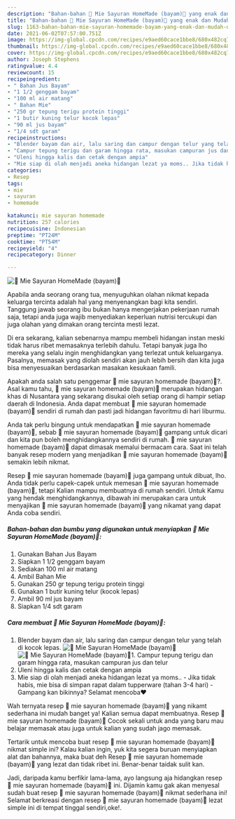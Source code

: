 ```yaml
---
description: "Bahan-bahan 🥬 Mie Sayuran HomeMade (bayam)🥬 yang enak dan Mudah Dibuat"
title: "Bahan-bahan 🥬 Mie Sayuran HomeMade (bayam)🥬 yang enak dan Mudah Dibuat"
slug: 1163-bahan-bahan-mie-sayuran-homemade-bayam-yang-enak-dan-mudah-dibuat
date: 2021-06-02T07:57:00.751Z
image: https://img-global.cpcdn.com/recipes/e9aed60cace1bbe8/680x482cq70/🥬-mie-sayuran-homemade-bayam🥬-foto-resep-utama.jpg
thumbnail: https://img-global.cpcdn.com/recipes/e9aed60cace1bbe8/680x482cq70/🥬-mie-sayuran-homemade-bayam🥬-foto-resep-utama.jpg
cover: https://img-global.cpcdn.com/recipes/e9aed60cace1bbe8/680x482cq70/🥬-mie-sayuran-homemade-bayam🥬-foto-resep-utama.jpg
author: Joseph Stephens
ratingvalue: 4.4
reviewcount: 15
recipeingredient:
- " Bahan Jus Bayam"
- "1 1/2 genggam bayam"
- "100 ml air matang"
- " Bahan Mie"
- "250 gr tepung terigu protein tinggi"
- "1 butir kuning telur kocok lepas"
- "90 ml jus bayam"
- "1/4 sdt garam"
recipeinstructions:
- "Blender bayam dan air, lalu saring dan campur dengan telur yang telah di kocok lepas."
- "Campur tepung terigu dan garam hingga rata, masukan campuran jus dan telur"
- "Uleni hingga kalis dan cetak dengan ampia"
- "Mie siap di olah menjadi aneka hidangan lezat ya moms.. Jika tidak habis, mie bisa di simpan rapat dalam tupperware (tahan 3-4 hari)  Gampang kan bikinnya? Selamat mencoba❤"
categories:
- Resep
tags:
- mie
- sayuran
- homemade

katakunci: mie sayuran homemade 
nutrition: 257 calories
recipecuisine: Indonesian
preptime: "PT24M"
cooktime: "PT54M"
recipeyield: "4"
recipecategory: Dinner

---
```



![🥬 Mie Sayuran HomeMade (bayam)🥬](https://img-global.cpcdn.com/recipes/e9aed60cace1bbe8/680x482cq70/🥬-mie-sayuran-homemade-bayam🥬-foto-resep-utama.jpg)

Apabila anda seorang orang tua, menyuguhkan olahan nikmat kepada keluarga tercinta adalah hal yang menyenangkan bagi kita sendiri. Tanggung jawab seorang ibu bukan hanya mengerjakan pekerjaan rumah saja, tetapi anda juga wajib menyediakan keperluan nutrisi tercukupi dan juga olahan yang dimakan orang tercinta mesti lezat.

Di era  sekarang, kalian sebenarnya mampu membeli hidangan instan meski tidak harus ribet memasaknya terlebih dahulu. Tetapi banyak juga lho mereka yang selalu ingin menghidangkan yang terlezat untuk keluarganya. Pasalnya, memasak yang diolah sendiri akan jauh lebih bersih dan kita juga bisa menyesuaikan berdasarkan masakan kesukaan famili. 



Apakah anda salah satu penggemar 🥬 mie sayuran homemade (bayam)🥬?. Asal kamu tahu, 🥬 mie sayuran homemade (bayam)🥬 merupakan hidangan khas di Nusantara yang sekarang disukai oleh setiap orang di hampir setiap daerah di Indonesia. Anda dapat membuat 🥬 mie sayuran homemade (bayam)🥬 sendiri di rumah dan pasti jadi hidangan favoritmu di hari liburmu.

Anda tak perlu bingung untuk mendapatkan 🥬 mie sayuran homemade (bayam)🥬, sebab 🥬 mie sayuran homemade (bayam)🥬 gampang untuk dicari dan kita pun boleh menghidangkannya sendiri di rumah. 🥬 mie sayuran homemade (bayam)🥬 dapat dimasak memalui bermacam cara. Saat ini telah banyak resep modern yang menjadikan 🥬 mie sayuran homemade (bayam)🥬 semakin lebih nikmat.

Resep 🥬 mie sayuran homemade (bayam)🥬 juga gampang untuk dibuat, lho. Anda tidak perlu capek-capek untuk memesan 🥬 mie sayuran homemade (bayam)🥬, tetapi Kalian mampu membuatnya di rumah sendiri. Untuk Kamu yang hendak menghidangkannya, dibawah ini merupakan cara untuk menyajikan 🥬 mie sayuran homemade (bayam)🥬 yang nikamat yang dapat Anda coba sendiri.

<!--inarticleads1-->

##### Bahan-bahan dan bumbu yang digunakan untuk menyiapkan 🥬 Mie Sayuran HomeMade (bayam)🥬:

1. Gunakan  Bahan Jus Bayam
1. Siapkan 1 1/2 genggam bayam
1. Sediakan 100 ml air matang
1. Ambil  Bahan Mie
1. Gunakan 250 gr tepung terigu protein tinggi
1. Gunakan 1 butir kuning telur (kocok lepas)
1. Ambil 90 ml jus bayam
1. Siapkan 1/4 sdt garam




<!--inarticleads2-->

##### Cara membuat 🥬 Mie Sayuran HomeMade (bayam)🥬:

1. Blender bayam dan air, lalu saring dan campur dengan telur yang telah di kocok lepas.
<img src="https://img-global.cpcdn.com/steps/ddbcff9c1fc266cf/160x128cq70/🥬-mie-sayuran-homemade-bayam🥬-langkah-memasak-1-foto.jpg" alt="🥬 Mie Sayuran HomeMade (bayam)🥬"><img src="https://img-global.cpcdn.com/steps/146d4c438d5ae09f/160x128cq70/🥬-mie-sayuran-homemade-bayam🥬-langkah-memasak-1-foto.jpg" alt="🥬 Mie Sayuran HomeMade (bayam)🥬">1. Campur tepung terigu dan garam hingga rata, masukan campuran jus dan telur
1. Uleni hingga kalis dan cetak dengan ampia
1. Mie siap di olah menjadi aneka hidangan lezat ya moms.. - Jika tidak habis, mie bisa di simpan rapat dalam tupperware (tahan 3-4 hari)  - Gampang kan bikinnya? Selamat mencoba❤




Wah ternyata resep 🥬 mie sayuran homemade (bayam)🥬 yang nikamt sederhana ini mudah banget ya! Kalian semua dapat membuatnya. Resep 🥬 mie sayuran homemade (bayam)🥬 Cocok sekali untuk anda yang baru mau belajar memasak atau juga untuk kalian yang sudah jago memasak.

Tertarik untuk mencoba buat resep 🥬 mie sayuran homemade (bayam)🥬 nikmat simple ini? Kalau kalian ingin, yuk kita segera buruan menyiapkan alat dan bahannya, maka buat deh Resep 🥬 mie sayuran homemade (bayam)🥬 yang lezat dan tidak ribet ini. Benar-benar taidak sulit kan. 

Jadi, daripada kamu berfikir lama-lama, ayo langsung aja hidangkan resep 🥬 mie sayuran homemade (bayam)🥬 ini. Dijamin kamu gak akan menyesal sudah buat resep 🥬 mie sayuran homemade (bayam)🥬 nikmat sederhana ini! Selamat berkreasi dengan resep 🥬 mie sayuran homemade (bayam)🥬 lezat simple ini di tempat tinggal sendiri,oke!.

